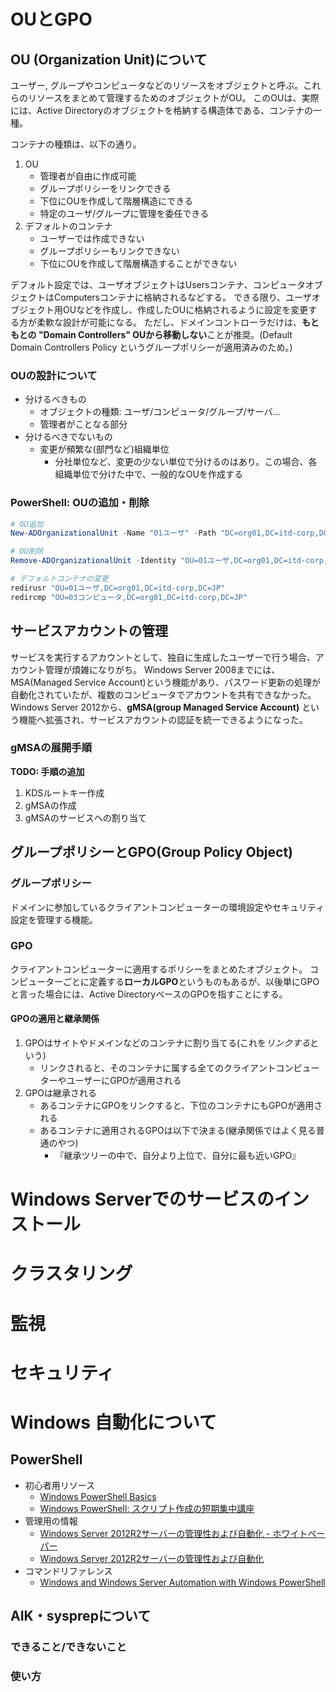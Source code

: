 # OUとGPO
## OU (Organization Unit)について
ユーザー, グループやコンピュータなどのリソースをオブジェクトと呼ぶ。これらのリソースをまとめて管理するためのオブジェクトがOU。
このOUは、実際には、Active Directoryのオブジェクトを格納する構造体である、コンテナの一種。

コンテナの種類は、以下の通り。
1. OU
    - 管理者が自由に作成可能
    - グループポリシーをリンクできる
    - 下位にOUを作成して階層構造にできる
    - 特定のユーザ/グループに管理を委任できる
2. デフォルトのコンテナ
    - ユーザーでは作成できない
    - グループポリシーもリンクできない
    - 下位にOUを作成して階層構造することができない

デフォルト設定では、ユーザオブジェクトはUsersコンテナ、コンピュータオブジェクトはComputersコンテナに格納されるなどする。
できる限り、ユーザオブジェクト用OUなどを作成し、作成したOUに格納されるように設定を変更する方が柔軟な設計が可能になる。
ただし、ドメインコントローラだけは、**もともとの "Domain Controllers" OUから移動しない**ことが推奨。(Default Domain Controllers Policy というグループポリシーが適用済みのため。)

### OUの設計について
- 分けるべきもの
    - オブジェクトの種類: ユーザ/コンピュータ/グループ/サーバ...
    - 管理者がことなる部分
- 分けるべきでないもの
    - 変更が頻繁な(部門など)組織単位
        - 分社単位など、変更の少ない単位で分けるのはあり。この場合、各組織単位で分けた中で、一般的なOUを作成する

### PowerShell: OUの追加・削除

```Powershell
# OU追加
New-ADOrganizationalUnit -Name "01ユーザ" -Path "DC=org01,DC=itd-corp,DC=JP"

# OU削除
Remove-ADOrganizationalUnit -Identity "OU=01ユーザ,DC=org01,DC=itd-corp,DC=JP" -Confirm:$false

# デフォルトコンテナの変更
redirusr "OU=01ユーザ,DC=org01,DC=itd-corp,DC=JP"
redircmp "OU=03コンピュータ,DC=org01,DC=itd-corp,DC=JP"
```

## サービスアカウントの管理
サービスを実行するアカウントとして、独自に生成したユーザーで行う場合、アカウント管理が煩雑になりがち。
Windows Server 2008までには、MSA(Managed Service Account)という機能があり、パスワード更新の処理が自動化されていたが、複数のコンピュータでアカウントを共有できなかった。
Windows Server 2012から、**gMSA(group Managed Service Account)** という機能へ拡張され、サービスアカウントの認証を統一できるようになった。

### gMSAの展開手順

**TODO: 手順の追加**
1. KDSルートキー作成
2. gMSAの作成
3. gMSAのサービスへの割り当て

## グループポリシーとGPO(Group Policy Object)
### グループポリシー
ドメインに参加しているクライアントコンピューターの環境設定やセキュリティ設定を管理する機能。
### GPO
クライアントコンピューターに適用するポリシーをまとめたオブジェクト。
コンピューターごとに定義する**ローカルGPO**というものもあるが、以後単にGPOと言った場合には、Active DirectoryベースのGPOを指すことにする。

#### GPOの適用と継承関係
1. GPOはサイトやドメインなどのコンテナに割り当てる(これを*リンクする*という)
      - リンクされると、そのコンテナに属する全てのクライアントコンピューターやユーザーにGPOが適用される
2. GPOは継承される
      - あるコンテナにGPOをリンクすると、下位のコンテナにもGPOが適用される
      - あるコンテナに適用されるGPOは以下で決まる(継承関係ではよく見る普通のやつ)
          - 『継承ツリーの中で、自分より上位で、自分に最も近いGPO』


# Windows Serverでのサービスのインストール

# クラスタリング

# 監視

# セキュリティ

# Windows 自動化について
## PowerShell
- 初心者用リソース
    - [Windows PowerShell Basics](https://technet.microsoft.com/ja-jp/library/dd347730.aspx)
    - [Windows PowerShell: スクリプト作成の短期集中講座](https://technet.microsoft.com/ja-jp/magazine/hh551144.aspx)
- 管理用の情報
    - [Windows Server 2012R2サーバーの管理性および自動化 - ホワイトペーパー](http://download.microsoft.com/download/A/8/B/A8BF66E5-B315-49D0-8EBE-02263B221DCC/Windows_Server_2012_R2_Server_Management_and_Automation_White_Paper.pdf)
    - [Windows Server 2012R2サーバーの管理性および自動化](http://download.microsoft.com/download/B/2/0/B20A660F-787F-4C17-8CE6-35E9789E2CB1/Windows-Server-2012-R2-Server-Management-and-Automation.pdf)
- コマンドリファレンス
    + [Windows and Windows Server Automation with Windows PowerShell](https://technet.microsoft.com/ja-jp/library/dn249523.aspx)

## AIK・sysprepについて
### できること/できないこと
### 使い方

